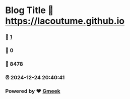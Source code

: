 # Blog Title :link: https://lacoutume.github.io 
### :page_facing_up: [1](https://lacoutume.github.io/tag.html) 
### :speech_balloon: 0 
### :hibiscus: 8478 
### :alarm_clock: 2024-12-24 20:40:41 
### Powered by :heart: [Gmeek](https://github.com/Meekdai/Gmeek)
